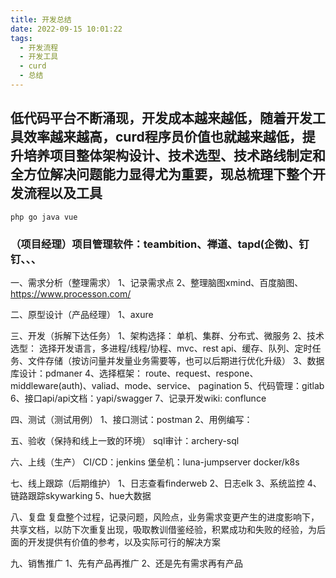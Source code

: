 ```yaml
---
title: 开发总结
date: 2022-09-15 10:01:22
tags:
  - 开发流程
  - 开发工具
  - curd
  - 总结
---
```


低代码平台不断涌现，开发成本越来越低，随着开发工具效率越来越高，curd程序员价值也就越来越低，提升培养项目整体架构设计、技术选型、技术路线制定和全方位解决问题能力显得尤为重要，现总梳理下整个开发流程以及工具
---
    php go java vue 

### （项目经理）项目管理软件：teambition、禅道、tapd(企微)、钉钉、、、

一、需求分析（整理需求）
    1、记录需求点
    2、整理脑图xmind、百度脑图、https://www.processon.com/

二、原型设计（产品经理）
    1、axure

三、开发（拆解下达任务）
    1、架构选择：
        单机、集群、分布式、微服务
    2、技术选型：
    选择开发语言，多进程/线程/协程、mvc、rest api、缓存、队列、定时任务、文件存储（按访问量并发量业务需要等，也可以后期进行优化升级）
    3、数据库设计：pdmaner
    4、选择框架：
    route、request、respone、middleware(auth)、valiad、mode、service、 pagination
    5、代码管理：gitlab
    6、接口api/api文档：yapi/swagger
    7、记录开发wiki: conflunce

四、测试（测试用例）
    1、接口测试：postman
    2、用例编写：

五、验收（保持和线上一致的环境）
    sql审计：archery-sql

六、上线（生产）
    CI/CD：jenkins
    堡垒机：luna-jumpserver
    docker/k8s	

七、线上跟踪（后期维护）
    1、日志查看finderweb
    2、日志elk
    3、系统监控
    4、链路跟踪skywarking
    5、hue大数据

八、复盘
    复盘整个过程，记录问题，风险点，业务需求变更产生的进度影响下，共享文档，以防下次重复出现，吸取教训借鉴经验，积累成功和失败的经验，为后面的开发提供有价值的参考，以及实际可行的解决方案

九、销售推广
    1、先有产品再推广
    2、还是先有需求再有产品
